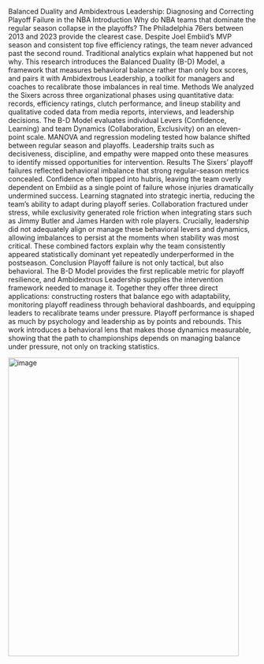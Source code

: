 Balanced Duality and Ambidextrous Leadership: Diagnosing and Correcting Playoff Failure in the NBA
Introduction
Why do NBA teams that dominate the regular season collapse in the playoffs? The Philadelphia 76ers between 2013 and 2023 provide the clearest case. Despite Joel Embiid’s MVP season and consistent top five efficiency ratings, the team never advanced past the second round. Traditional analytics explain what happened but not why. This research introduces the Balanced Duality (B-D) Model, a framework that measures behavioral balance rather than only box scores, and pairs it with Ambidextrous Leadership, a toolkit for managers and coaches to recalibrate those imbalances in real time.
Methods
We analyzed the Sixers across three organizational phases using quantitative data: records, efficiency ratings, clutch performance, and lineup stability and qualitative coded data from media reports, interviews, and leadership decisions. The B-D Model evaluates individual Levers (Confidence, Learning) and team Dynamics (Collaboration, Exclusivity) on an eleven-point scale. MANOVA and regression modeling tested how balance shifted between regular season and playoffs. Leadership traits such as decisiveness, discipline, and empathy were mapped onto these measures to identify missed opportunities for intervention.
Results
The Sixers’ playoff failures reflected behavioral imbalance that strong regular-season metrics concealed. Confidence often tipped into hubris, leaving the team overly dependent on Embiid as a single point of failure whose injuries dramatically undermined success. Learning stagnated into strategic inertia, reducing the team’s ability to adapt during playoff series. Collaboration fractured under stress, while exclusivity generated role friction when integrating stars such as Jimmy Butler and James Harden with role players. Crucially, leadership did not adequately align or manage these behavioral levers and dynamics, allowing imbalances to persist at the moments when stability was most critical. These combined factors explain why the team consistently appeared statistically dominant yet repeatedly underperformed in the postseason.
Conclusion
Playoff failure is not only tactical, but also behavioral. The B-D Model provides the first replicable metric for playoff resilience, and Ambidextrous Leadership supplies the intervention framework needed to manage it. Together they offer three direct applications: constructing rosters that balance ego with adaptability, monitoring playoff readiness through behavioral dashboards, and equipping leaders to recalibrate teams under pressure. Playoff performance is shaped as much by psychology and leadership as by points and rebounds. This work introduces a behavioral lens that makes those dynamics measurable, showing that the path to championships depends on managing balance under pressure, not only on tracking statistics.

<img width="468" height="606" alt="image" src="https://github.com/user-attachments/assets/d42e7594-6321-4e68-9cdb-d35aa79e5f25" />
